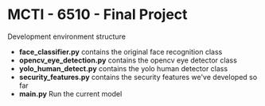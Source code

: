 # MCTI - 6510 - Final Project

Development environment structure 

* **face_classifier.py** contains the original face recognition class
* **opencv_eye_detection.py** contains the opencv eye detector class
* **yolo_human_detect.py** contains the yolo human detector class
* **security_features.py** contains the security features we've developed so far
* **main.py** Run the current model
